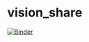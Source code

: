 # vision_share
[![Binder](https://mybinder.org/badge_logo.svg)](https://mybinder.org/v2/gh/rajashekar37/vision_share/main?urlpath=%2Fvoila%2Frender%2Fcow_voila.ipynb)
